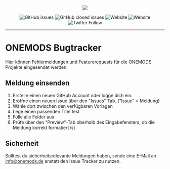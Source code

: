 <p align="center">
  <img src="https://avatars1.githubusercontent.com/u/74563488?s=200&v=4">
</p>

<p align="center">
<img alt="GitHub issues" src="https://img.shields.io/github/issues-raw/onemods/bugs?label=Offen">
<img alt="GitHub closed issues" src="https://img.shields.io/github/issues-closed-raw/onemods/bugs?label=Geschlossen">
<img alt="Website" src="https://img.shields.io/website?down_message=offline&up_message=online&url=https%3A%2F%2Fonemods.de">
<img alt="Website" src="https://img.shields.io/website?down_message=offline&label=rootserver&up_message=online&url=http%3A%2F%2Fg1.onemods.de">
<img alt="Twitter Follow" src="https://img.shields.io/twitter/follow/onemodsde?label=ONEMODSde&style=social">
</p>

<hr>

# ONEMODS Bugtracker
Hier können Fehlermeldungen und Featurerequests für die ONEMODS Projekte eingesendet werden.

## Meldung einsenden
<ol>
<li>Erstelle einen neuen GitHub Account oder logge dich ein.</li>
<li>Eröffne einen neuen Issue über den "Issues" Tab. ("Issue" = Meldung)</li>
<li>Wähle dort zwischen den verfügbaren Vorlagen</li>
<li>Lege einen passenden Titel fest</li>
<li>Fülle alle Felder aus</li>
<li>Prüfe über den "Preview"-Tab oberhalb des Eingabefensters, ob die Meldung korrekt formatiert ist</li>
  </ol>
  
  ## Sicherheit
  Solltest du sicherheitsrelevante Meldungen haben, sende eine E-Mail an info@onemods.de anstatt den Issue Tracker zu nutzen.

